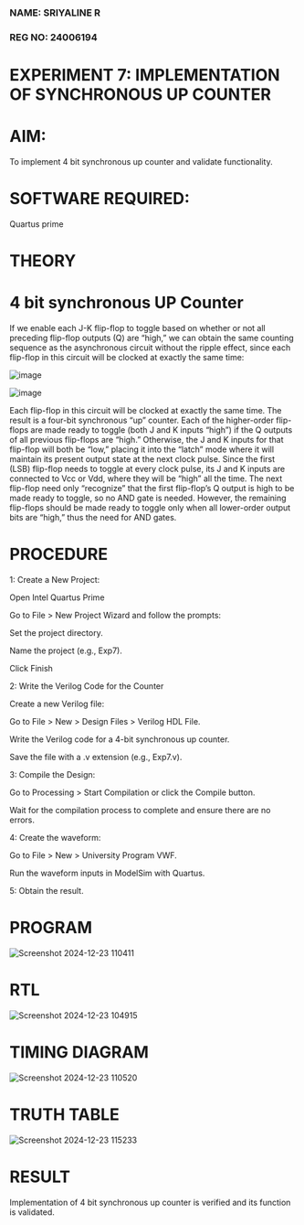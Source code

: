 ### NAME: SRIYALINE R
### REG NO: 24006194
# EXPERIMENT 7: IMPLEMENTATION OF SYNCHRONOUS UP COUNTER
# AIM:

To implement 4 bit synchronous up counter and validate functionality.

# SOFTWARE REQUIRED:

Quartus prime

# THEORY

# 4 bit synchronous UP Counter

If we enable each J-K flip-flop to toggle based on whether or not all preceding flip-flop outputs (Q) are “high,” we can obtain the same counting sequence as the asynchronous circuit without the ripple effect, since each flip-flop in this circuit will be clocked at exactly the same time:

![image](https://github.com/naavaneetha/SYNCHRONOUS-UP-COUNTER/assets/154305477/d5db3fa0-e413-404c-b80e-b2f39d82e7e8)


![image](https://github.com/naavaneetha/SYNCHRONOUS-UP-COUNTER/assets/154305477/52cb61eb-d04b-442d-810c-31185a68410b)

Each flip-flop in this circuit will be clocked at exactly the same time.
The result is a four-bit synchronous “up” counter. Each of the higher-order flip-flops are made ready to toggle (both J and K inputs “high”) if the Q outputs of all previous flip-flops are “high.”
Otherwise, the J and K inputs for that flip-flop will both be “low,” placing it into the “latch” mode where it will maintain its present output state at the next clock pulse.
Since the first (LSB) flip-flop needs to toggle at every clock pulse, its J and K inputs are connected to Vcc or Vdd, where they will be “high” all the time.
The next flip-flop need only “recognize” that the first flip-flop’s Q output is high to be made ready to toggle, so no AND gate is needed.
However, the remaining flip-flops should be made ready to toggle only when all lower-order output bits are “high,” thus the need for AND gates.

# PROCEDURE
1: Create a New Project:

Open Intel Quartus Prime

Go to File > New Project Wizard and follow the prompts:

Set the project directory.

Name the project (e.g., Exp7).

Click Finish

2: Write the Verilog Code for the Counter

Create a new Verilog file:

Go to File > New > Design Files > Verilog HDL File.

Write the Verilog code for a 4-bit synchronous up counter.

Save the file with a .v extension (e.g., Exp7.v).

3: Compile the Design:

Go to Processing > Start Compilation or click the Compile button.

Wait for the compilation process to complete and ensure there are no errors.

4: Create the waveform:

Go to File > New > University Program VWF.

Run the waveform inputs in ModelSim with Quartus.

5: Obtain the result.

# PROGRAM
![Screenshot 2024-12-23 110411](https://github.com/user-attachments/assets/0deaef53-46db-47f6-9e40-e5deef4c7049)

# RTL 
![Screenshot 2024-12-23 104915](https://github.com/user-attachments/assets/cea84b74-f792-490b-8c7e-f205e9861313)

# TIMING DIAGRAM 
![Screenshot 2024-12-23 110520](https://github.com/user-attachments/assets/8d262042-023b-44f3-8e31-669913ad654f)

# TRUTH TABLE
![Screenshot 2024-12-23 115233](https://github.com/user-attachments/assets/f754a0de-411a-4bb7-8559-91debc9440bc)

# RESULT
Implementation of 4 bit synchronous up counter is verified and its function is validated.
